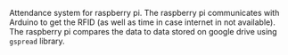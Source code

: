 Attendance system for raspberry pi.
The raspberry pi communicates with Arduino to get the RFID (as well as time in case internet in not available).
The raspberry pi compares the data to data stored on google drive using `gspread` library.